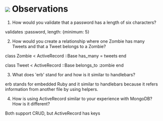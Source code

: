 # <img src="https://cloud.githubusercontent.com/assets/7833470/10899314/63829980-8188-11e5-8cdd-4ded5bcb6e36.png"> Observations

1.  How would you validate that a password has a length of six characters?

validates :password, length: {minimum: 5}

2.  How would you create a relationship where one Zombie has many Tweets and that a Tweet belongs to a Zombie?

class Zombie < ActiveRecord ::Base
	has_many = tweets
end

class Tweet < ActiveRecord ::Base 
	belongs_to :zombie
end 

3.  What does 'erb' stand for and how is it similar to handlebars?

erb stands for embedded Ruby and it similar to handlebars because it refers information from another file by using helpers. 


4.  How is using ActiveRecord similar to your experience with MongoDB?  How is it different?

Both support CRUD, but ActiveRecord has keys 

